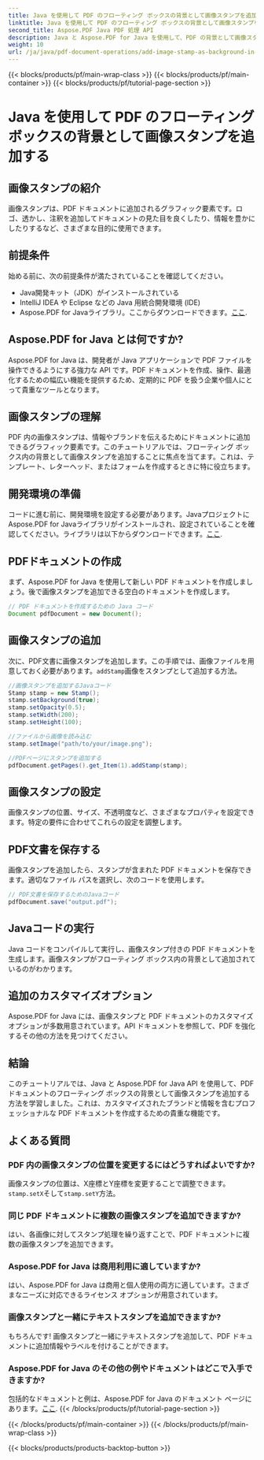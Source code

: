 ```yaml
---
title: Java を使用して PDF のフローティング ボックスの背景として画像スタンプを追加する
linktitle: Java を使用して PDF のフローティング ボックスの背景として画像スタンプを追加する
second_title: Aspose.PDF Java PDF 処理 API
description: Java と Aspose.PDF for Java を使用して、PDF の背景として画像スタンプを追加する方法を学びます。カスタマイズされたブランドと情報のためのコード例を含むステップバイステップ ガイド。
weight: 10
url: /ja/java/pdf-document-operations/add-image-stamp-as-background-in-floating-box-of-pdf-using-java/
---
```


{{< blocks/products/pf/main-wrap-class >}}
{{< blocks/products/pf/main-container >}}
{{< blocks/products/pf/tutorial-page-section >}}

# Java を使用して PDF のフローティング ボックスの背景として画像スタンプを追加する


## 画像スタンプの紹介

画像スタンプは、PDF ドキュメントに追加されるグラフィック要素です。ロゴ、透かし、注釈を追加してドキュメントの見た目を良くしたり、情報を豊かにしたりするなど、さまざまな目的に使用できます。

## 前提条件

始める前に、次の前提条件が満たされていることを確認してください。

- Java開発キット（JDK）がインストールされている
- IntelliJ IDEA や Eclipse などの Java 用統合開発環境 (IDE)
-  Aspose.PDF for Javaライブラリ。ここからダウンロードできます。[ここ](https://releases.aspose.com/pdf/java/).

## Aspose.PDF for Java とは何ですか?

Aspose.PDF for Java は、開発者が Java アプリケーションで PDF ファイルを操作できるようにする強力な API です。PDF ドキュメントを作成、操作、最適化するための幅広い機能を提供するため、定期的に PDF を扱う企業や個人にとって貴重なツールとなります。

## 画像スタンプの理解

PDF 内の画像スタンプは、情報やブランドを伝えるためにドキュメントに追加できるグラフィック要素です。このチュートリアルでは、フローティング ボックス内の背景として画像スタンプを追加することに焦点を当てます。これは、テンプレート、レターヘッド、またはフォームを作成するときに特に役立ちます。

## 開発環境の準備

コードに進む前に、開発環境を設定する必要があります。JavaプロジェクトにAspose.PDF for Javaライブラリがインストールされ、設定されていることを確認してください。ライブラリは以下からダウンロードできます。[ここ](https://releases.aspose.com/pdf/java/).

## PDFドキュメントの作成

まず、Aspose.PDF for Java を使用して新しい PDF ドキュメントを作成しましょう。後で画像スタンプを追加できる空白のドキュメントを作成します。

```java
// PDF ドキュメントを作成するための Java コード
Document pdfDocument = new Document();
```

## 画像スタンプの追加

次に、PDF文書に画像スタンプを追加します。この手順では、画像ファイルを用意しておく必要があります。`addStamp`画像をスタンプとして追加する方法。

```java
//画像スタンプを追加するJavaコード
Stamp stamp = new Stamp();
stamp.setBackground(true);
stamp.setOpacity(0.5);
stamp.setWidth(200);
stamp.setHeight(100);

//ファイルから画像を読み込む
stamp.setImage("path/to/your/image.png");

//PDFページにスタンプを追加する
pdfDocument.getPages().get_Item(1).addStamp(stamp);
```

## 画像スタンプの設定

画像スタンプの位置、サイズ、不透明度など、さまざまなプロパティを設定できます。特定の要件に合わせてこれらの設定を調整します。

## PDF文書を保存する

画像スタンプを追加したら、スタンプが含まれた PDF ドキュメントを保存できます。適切なファイル パスを選択し、次のコードを使用します。

```java
// PDF文書を保存するためのJavaコード
pdfDocument.save("output.pdf");
```

## Javaコードの実行

Java コードをコンパイルして実行し、画像スタンプ付きの PDF ドキュメントを生成します。画像スタンプがフローティング ボックス内の背景として追加されているのがわかります。

## 追加のカスタマイズオプション

Aspose.PDF for Java には、画像スタンプと PDF ドキュメントのカスタマイズ オプションが多数用意されています。API ドキュメントを参照して、PDF を強化するその他の方法を見つけてください。

## 結論

このチュートリアルでは、Java と Aspose.PDF for Java API を使用して、PDF ドキュメントのフローティング ボックスの背景として画像スタンプを追加する方法を学習しました。これは、カスタマイズされたブランドと情報を含むプロフェッショナルな PDF ドキュメントを作成するための貴重な機能です。

## よくある質問

### PDF 内の画像スタンプの位置を変更するにはどうすればよいですか?

画像スタンプの位置は、X座標とY座標を変更することで調整できます。`stamp.setX`そして`stamp.setY`方法。

### 同じ PDF ドキュメントに複数の画像スタンプを追加できますか?

はい、各画像に対してスタンプ処理を繰り返すことで、PDF ドキュメントに複数の画像スタンプを追加できます。

### Aspose.PDF for Java は商用利用に適していますか?

はい、Aspose.PDF for Java は商用と個人使用の両方に適しています。さまざまなニーズに対応できるライセンス オプションが用意されています。

### 画像スタンプと一緒にテキストスタンプを追加できますか?

もちろんです! 画像スタンプと一緒にテキストスタンプを追加して、PDF ドキュメントに追加情報やラベルを付けることができます。

### Aspose.PDF for Java のその他の例やドキュメントはどこで入手できますか?

包括的なドキュメントと例は、Aspose.PDF for Java のドキュメント ページにあります。[ここ](https://reference.aspose.com/pdf/java/).
{{< /blocks/products/pf/tutorial-page-section >}}

{{< /blocks/products/pf/main-container >}}
{{< /blocks/products/pf/main-wrap-class >}}

{{< blocks/products/products-backtop-button >}}
